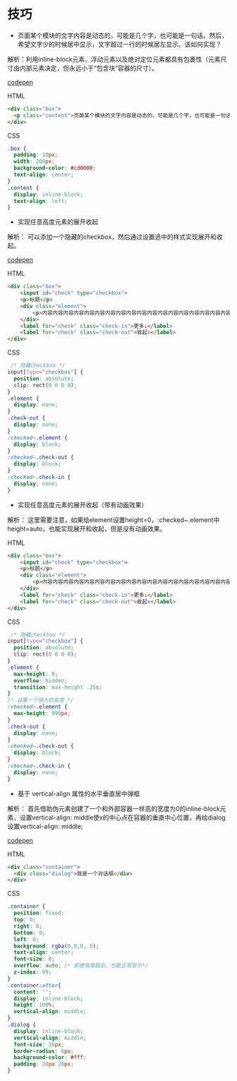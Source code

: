# 技巧
* 页面某个模块的文字内容是动态的，可能是几个字，也可能是一句话。然后，希望文字少的时候居中显示，文字超过一行的时候居左显示。该如何实现？

解析：利用inline-block元素、浮动元素以及绝对定位元素都具有包裹性（元素尺寸由内部元素决定，但永远小于“包含块”容器的尺寸）。

[codepen](https://codepen.io/liuweitao/pen/MWKGKEX)

HTML
```html
<div class="box">
  <p class="content">页面某个模块的文字内容是动态的，可能是几个字，也可能是一句话。然后，希望文字少的时候居中显示，文字超过一行的时候居左显示。该如何实现？</p>
</div>
```
CSS
```css
.box {
  padding: 10px;
  width: 200px;
  background-color: #cd0000;
  text-align: center;
}
.content {
  display: inline-block;
  text-align: left;
}
```
* 实现任意高度元素的展开收起

解析： 可以添加一个隐藏的checkbox，然后通过设置选中的样式实现展开和收起。

[codepen](https://codepen.io/liuweitao/pen/NWxMxzw)

HTML
```html
<div class="box">
    <input id="check" type="checkbox">
    <p>标题</p>
    <div class="element">
        <p>内容内容内容内容内容内容内容内容内容内容内容内容内容内容内容内容内容内容内容内容内容内容内容</p>
    </div>
    <label for="check" class="check-in">更多↓</label>
    <label for="check" class="check-out">收起↑</label>
</div>
```
CSS
```css
 /* 隐藏checkbox */ 
input[type="checkbox"] {
  position: absolute;
  clip: rect(0 0 0 0);
}
.element {
  display: none;
}
.check-out {
  display: none;
}  
:checked~.element {
  display: block; 
}
:checked~.check-out {
  display: block;
}
:checked~.check-in {
  display: none;
}
```
* 实现任意高度元素的展开收起（带有动画效果）

解析： 这里需要注意，如果给element设置height=0，:checked~.element中height=auto，也能实现展开和收起，但是没有动画效果。

HTML
```html
<div class="box">
    <input id="check" type="checkbox">
    <p>标题</p>
    <div class="element">
        <p>内容内容内容内容内容内容内容内容内容内容内容内容内容内容内容内容内容内容内容内容内容内容内容</p>
    </div>
    <label for="check" class="check-in">更多↓</label>
    <label for="check" class="check-out">收起↑</label>
</div>
```
CSS
```css
 /* 隐藏checkbox */ 
input[type="checkbox"] {
  position: absolute;
  clip: rect(0 0 0 0);
}
.element {
  max-height: 0;
  overflow: hidden;
  transition: max-height .25s;
}
/* 设置一个很大的高度 */ 
:checked~.element {
  max-height: 999px; 
}
.check-out {
  display: none;
}  
:checked~.check-out {
  display: block;
}
:checked~.check-in {
  display: none;
}
```
* 基于 vertical-align 属性的水平垂直居中弹框

解析： 首先借助伪元素创建了一个和外部容器一样高的宽度为0的inline-block元素，设置vertical-align: middle使x的中心点在容器的垂直中心位置，再给dialog设置vertical-align: middle;

[codepen](https://codepen.io/liuweitao/pen/XWXqXBG)

HTML
```html
<div class="container">
  <div class="dialog">我是一个对话框</div>
</div>
```
CSS
```css
.container {
  position: fixed;
  top: 0;
  right: 0;
  bottom: 0;
  left: 0;
  background: rgba(0,0,0,.5);
  text-align: center;
  font-size: 0;
  overflow: auto; /* 即便高度超出，也能正常显示*/
  z-index: 99;
}
.container:after{
  content: '';
  display: inline-block;
  height: 100%;
  vertical-align: middle;
}
.dialog {
  display: inline-block;
  vertical-align: middle;
  font-size: 16px;
  border-radius: 6px;
  background-color: #fff;
  padding: 20px 20px;
}
```